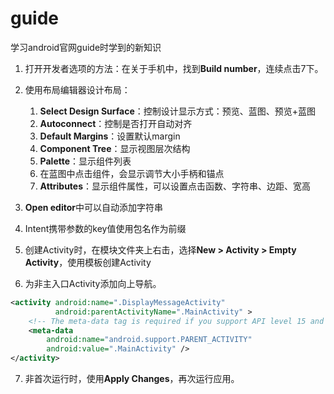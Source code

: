 
# guide

学习android官网guide时学到的新知识

1. 打开开发者选项的方法：在关于手机中，找到**Build number**，连续点击7下。

2. 使用布局编辑器设计布局：
   1. **Select Design Surface**：控制设计显示方式：预览、蓝图、预览+蓝图
   2. **Autoconnect**：控制是否打开自动对齐
   3. **Default Margins**：设置默认margin
   4. **Component Tree**：显示视图层次结构
   5. **Palette**：显示组件列表
   6. 在蓝图中点击组件，会显示调节大小手柄和锚点
   7. **Attributes**：显示组件属性，可以设置点击函数、字符串、边距、宽高

3. **Open editor**中可以自动添加字符串

4. Intent携带参数的key值使用包名作为前缀

5. 创建Activity时，在模块文件夹上右击，选择**New > Activity > Empty Activity**，使用模板创建Activity

6. 为非主入口Activity添加向上导航。
``` xml
<activity android:name=".DisplayMessageActivity"
          android:parentActivityName=".MainActivity" >
    <!-- The meta-data tag is required if you support API level 15 and lower -->
    <meta-data
        android:name="android.support.PARENT_ACTIVITY"
        android:value=".MainActivity" />
</activity>
```

7. 非首次运行时，使用**Apply Changes**，再次运行应用。

